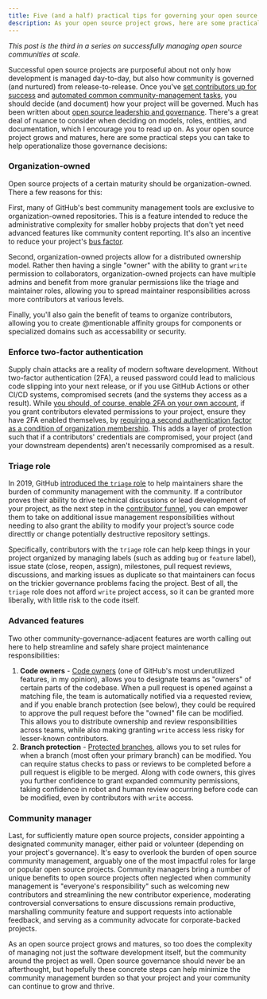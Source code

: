 ```yaml
---
title: Five (and a half) practical tips for governing your open source project
description: As your open source project grows, here are some practical steps you can take to help operationalize common governance decisions.
---
```


*This post is the third in a series on successfully managing open source communities at scale.*

Successful open source projects are purposeful about not only how development is managed day-to-day, but also how community is governed (and nurtured) from release-to-release. Once you've [set contributors up for success](https://ben.balter.com/2020/05/15/set-open-source-contributors-up-for-success/) and [automated common community-management tasks](https://ben.balter.com/2020/08/10/automate-common-open-source-community-management-tasks/), you should decide (and document) how your project will be governed. Much has been written about [open source leadership and governance](https://opensource.guide/leadership-and-governance/). There's a great deal of nuance to consider when deciding on models, roles, entities, and documentation, which I encourage you to read up on. As your open source project grows and matures, here are some practical steps you can take to help operationalize those governance decisions:

### Organization-owned

Open source projects of a certain maturity should be organization-owned. There a few reasons for this: 

First, many of GitHub's best community management tools are exclusive to organization-owned repositories. This is a feature intended to reduce the administrative complexity for smaller hobby projects that don't yet need advanced features like community content reporting. It's also an incentive to reduce your project's [bus factor](https://en.wikipedia.org/wiki/Bus_factor).

Second, organization-owned projects allow for a distributed ownership model. Rather then having a single "owner" with the ability to grant `write` permission to collaborators, organization-owned projects can have multiple admins and benefit from more granular permissions like the triage and maintainer roles, allowing you to spread maintainer responsibilities across more contributors at various levels.

Finally, you'll also gain the benefit of teams to organize contributors, allowing you to create @mentionable affinity groups for components or specialized domains such as accessability or security.

### Enforce two-factor authentication

Supply chain attacks are a reality of modern software development. Without two-factor authentication (2FA), a reused password could lead to malicious code slipping into your next release, or if you use GitHub Actions or other CI/CD systems, compromised secrets (and the systems they access as a result). While [you should, of course, enable 2FA on your own account](https://docs.github.com/en/github/authenticating-to-github/securing-your-account-with-two-factor-authentication-2fa/configuring-two-factor-authentication), if you grant contributors elevated permissions to your project, ensure they have 2FA enabled themselves, by [requiring a second authentication factor as a condition of organization membership](https://docs.github.com/en/organizations/keeping-your-organization-secure/requiring-two-factor-authentication-in-your-organization). This adds a layer of protection such that if a contributors' credentials are compromised, your project (and your downstream dependents) aren't necessarily compromised as a result.

### Triage role

In 2019, GitHub [introduced the `triage` role](https://github.blog/2019-10-03-delegate-responsibilities-with-expanded-repository-permissions/) to help maintainers share the burden of community management with the community. If a contributor proves their ability to drive technical discussions or lead development of your project, as the next step in the [contributor funnel](https://ben.balter.com/2020/05/15/set-open-source-contributors-up-for-success/#1-guide-users-down-the-contributor-funnel), you can empower them to take on additional issue management responsibilities without needing to also grant the ability to modify your project’s source code directtly or change potentially destructive repository settings. 

Specifically, contributors with the `triage` role can help keep things in your project organized by managing labels (such as adding `bug` or `feature` label), issue state (close, reopen, assign), milestones, pull request reviews, discussions, and marking issues as duplicate so that maintainers can focus on the trickier governance problems facing the project. Best of all, the `triage` role does not afford `write` project access, so it can be granted more liberally, with little risk to the code itself.

### Advanced features

Two other community-governance-adjacent features are worth calling out here to help streamline and safely share project maintenance responsibilities:

1. **Code owners** - [Code owners](https://docs.github.com/en/github/creating-cloning-and-archiving-repositories/creating-a-repository-on-github/about-code-owners) (one of GitHub's most underutilized features, in my opinion), allows you to designate teams as "owners" of certain parts of the codebase. When a pull request is opened against a matching file, the team is automatically notified via a requested review, and if you enable branch protection (see below), they could be required to approve the pull request before the "owned" file can be modified. This allows you to distribute ownership and review responsibilities across teams, while also making granting `write` access less risky for lesser-known contributors.
2. **Branch protection** - [Protected branches](https://docs.github.com/en/github/administering-a-repository/defining-the-mergeability-of-pull-requests/about-protected-branches), allows you to set rules for when a branch (most often your primary branch) can be modified. You can require status checks to pass or reviews to be completed before a pull request is eligible to be merged. Along with code owners, this gives you further confidence to grant expanded community permissions, taking confidence in robot and human review occurring before code can be modified, even by contributors with `write` access.

### Community manager

Last, for sufficiently mature open source projects, consider appointing a designated community manager, either paid or volunteer (depending on your project's governance). It's easy to overlook the burden of open source community management, arguably one of the most impactful roles for large or popular open source projects. Community managers bring a number of unique benefits to open source projects often neglected when community management is "everyone's responsibility" such as welcoming new contributors and streamlining the new contributor experience, moderating controversial conversations to ensure discussions remain productive, marshalling community feature and support requests into actionable feedback, and serving as a community advocate for corporate-backed projects.

As an open source project grows and matures, so too does the complexity of managing not just the software development itself, but the community around the project as well. Open source governance should never be an afterthought, but hopefully these concrete steps can help minimize the community management burden so that your project and your community can continue to grow and thrive.